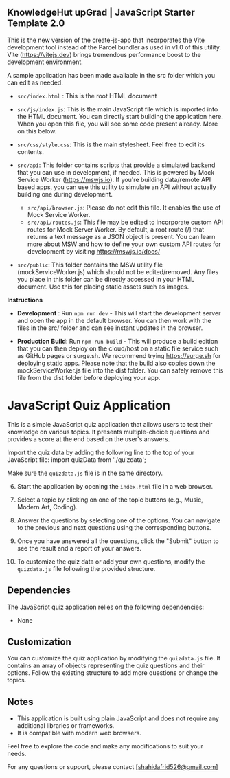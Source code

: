 ## **KnowledgeHut upGrad | JavaScript Starter Template 2.0**

This is the new version of the create-js-app that incorporates the Vite development tool instead of the Parcel bundler as used in v1.0 of this utility. Vite (https://vitejs.dev) brings tremendous performance boost to the development environment.

A sample application has been made available in the src folder which you can edit as needed. 

- ```src/index.html``` : This is the root HTML document
- ```src/js/index.js```: This is the main JavaScript file which is imported into the HTML document. You can directly start building the application here. When you open this file, you will see some code present already. More on this below.
- ```src/css/style.css```: This is the main stylesheet. Feel free to edit its contents.
- ```src/api```: This folder contains scripts that provide a simulated backend that you can use in development, if needed. This is powered by Mock Service Worker (https://mswjs.io). If you're building data/remote API based apps, you can use this utility to simulate an API without actually building one during development. 
  - ```src/api/browser.js```: Please do not edit this file. It enables the use of Mock Service Worker.
  - ```src/api/routes.js```: This file may be edited to incorporate custom API routes for Mock Server Worker. By default, a root route (/) that returns a text message as a JSON object is present. You can learn more about MSW and how to define your own custom API routes for development by visiting https://mswjs.io/docs/

- ```src/public```: This folder contains the MSW utility file (mockServiceWorker.js) which should not be edited/removed. Any files you place in this folder can be directly accessed in your HTML document. Use this for placing static assets such as images. 

**Instructions**

- **Development** : Run `npm run dev` - This will start the development server and open the app in the default browser. You can then work with the files in the src/ folder and can see instant updates in the browser.
  
- **Production Build**: Run `npm run build` - This will produce a build edition that you can then deploy on the cloud/host on a static file service such as GitHub pages or surge.sh.  We recommend trying https://surge.sh for deploying static apps. Please note that the build also copies down the mockServiceWorker.js file into the dist folder. You can safely remove this file from the dist folder before deploying your app.

# JavaScript Quiz Application

This is a simple JavaScript quiz application that allows users to test their knowledge on various topics. It presents multiple-choice questions and provides a score at the end based on the user's answers.

Import the quiz data by adding the following line to the top of your JavaScript file: import quizData from './quizdata';


Make sure the `quizdata.js` file is in the same directory.

6. Start the application by opening the `index.html` file in a web browser.

7. Select a topic by clicking on one of the topic buttons (e.g., Music, Modern Art, Coding).

8. Answer the questions by selecting one of the options. You can navigate to the previous and next questions using the corresponding buttons.

9. Once you have answered all the questions, click the "Submit" button to see the result and a report of your answers.

10. To customize the quiz data or add your own questions, modify the `quizdata.js` file following the provided structure.

## Dependencies

The JavaScript quiz application relies on the following dependencies:

- None

## Customization

You can customize the quiz application by modifying the `quizdata.js` file. It contains an array of objects representing the quiz questions and their options. Follow the existing structure to add more questions or change the topics.

## Notes

- This application is built using plain JavaScript and does not require any additional libraries or frameworks.
- It is compatible with modern web browsers.

Feel free to explore the code and make any modifications to suit your needs.

For any questions or support, please contact [shahidafrid526@gmail.com]

